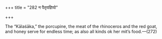 +++
title = "282 न पैतृयज्ञियो"

+++

The “Kālaśāka,” the porcupine, the meat of the rhinoceros and the red goat, and honey serve for endless time; as also all kinds ok her mit’s food.—(272)